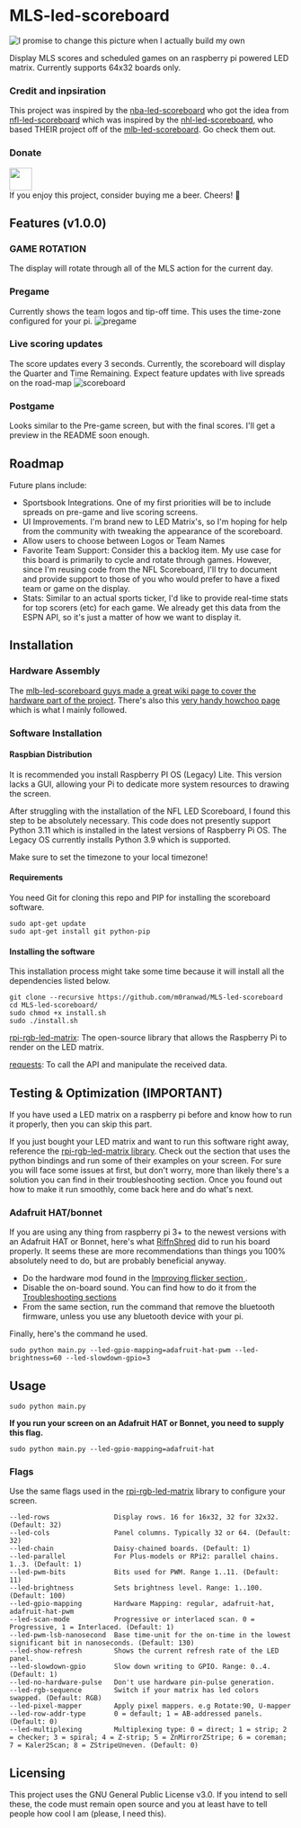 # MLS-led-scoreboard
![I promise to change this picture when I actually build my own](imgs/pregame_state.jpg)

Display MLS scores and scheduled games on an raspberry pi powered LED matrix. Currently supports 64x32 boards only.

### Credit and inpsiration
This project was inspired by the [nba-led-scoreboard](https://github.com/m0ranwad/nba-led-scoreboard) who got the idea from [nfl-led-scoreboard](https://github.com/mikemountain/nfl-led-scoreboard/) which was inspired by the [nhl-led-scoreboard](https://github.com/riffnshred/nhl-led-scoreboard), who based THEIR project off of the [mlb-led-scoreboard](https://github.com/MLB-LED-Scoreboard/mlb-led-scoreboard). Go check them out.

### Donate
<a href="https://paypal.me/kircherbrian"><img src="https://github.com/andreostrovsky/donate-with-paypal/blob/master/dark.svg" height="40"></a>  
If you enjoy this project, consider buying me a beer. Cheers! :beers: 

## Features (v1.0.0)

### GAME ROTATION
The display will rotate through all of the MLS action for the current day. 

### Pregame
Currently shows the team logos and tip-off time. This uses the time-zone configured for your pi. ![pregame](imgs/pregame_two.jpg)

### Live scoring updates 
The score updates every 3 seconds. Currently, the scoreboard will display the Quarter and Time Remaining. Expect feature updates with live spreads on the road-map ![scoreboard](imgs/liveGame_state.jpg)

### Postgame
Looks similar to the Pre-game screen, but with the final scores. I'll get a preview in the README soon enough.

## Roadmap

Future plans include:
* Sportsbook Integrations. One of my first priorities will be to include spreads on pre-game and live scoring screens. 
* UI Improvements. I'm brand new to LED Matrix's, so I'm hoping for help from the community with tweaking the appearance of the scoreboard.
* Allow users to choose between Logos or Team Names
* Favorite Team Support: Consider this a backlog item. My use case for this board is primarily to cycle and rotate through games. However, since I'm reusing code from the NFL Scoreboard, I'll try to document and provide support to those of you who would prefer to have a fixed team or game on the display. 
* Stats: Similar to an actual sports ticker, I'd like to provide real-time stats for top scorers (etc) for each game. We already get this data from the ESPN API, so it's just a matter of how we want to display it. 

## Installation
### Hardware Assembly
The [mlb-led-scoreboard guys made a great wiki page to cover the hardware part of the project](https://github.com/MLB-LED-Scoreboard/mlb-led-scoreboard/wiki). There's also this [very handy howchoo page](https://howchoo.com/g/otvjnwy4mji/diy-raspberry-pi-nhl-scoreboard-led-panel) which is what I mainly followed.

### Software Installation
#### Raspbian Distribution
It is recommended you install Raspberry PI OS (Legacy) Lite. This version lacks a GUI, allowing your Pi to dedicate more system resources to drawing the screen.

After struggling with the installation of the NFL LED Scoreboard, I found this step to be absolutely necessary. This code does not presently support Python 3.11 which is installed in the latest versions of Raspberry Pi OS. The Legacy OS currently installs Python 3.9 which is supported. 

Make sure to set the timezone to your local timezone!

#### Requirements
You need Git for cloning this repo and PIP for installing the scoreboard software.
```
sudo apt-get update
sudo apt-get install git python-pip
```

#### Installing the software
This installation process might take some time because it will install all the dependencies listed below.

```
git clone --recursive https://github.com/m0ranwad/MLS-led-scoreboard
cd MLS-led-scoreboard/
sudo chmod +x install.sh
sudo ./install.sh
```
[rpi-rgb-led-matrix](https://github.com/hzeller/rpi-rgb-led-matrix/tree/master/bindings/python#building): The open-source library that allows the Raspberry Pi to render on the LED matrix.

[requests](https://requests.kennethreitz.org/en/master/): To call the API and manipulate the received data.

## Testing & Optimization (IMPORTANT)
If you have used a LED matrix on a raspberry pi before and know how to run it properly, then you can skip this part. 

If you just bought your LED matrix and want to run this software right away, reference the [rpi-rgb-led-matrix library](https://github.com/hzeller/rpi-rgb-led-matrix/). Check out the section that uses the python bindings and run some of their examples on your screen. For sure you will face some issues at first, but don't worry, more than likely there's a solution you can find in their troubleshooting section.
Once you found out how to make it run smoothly, come back here and do what's next.

### Adafruit HAT/bonnet
If you are using any thing from raspberry pi 3+ to the newest versions with an Adafruit HAT or Bonnet, here's what [RiffnShred](https://github.com/riffnshred) did to run his board properly. It seems these are more recommendations than things you 100% absolutely need to do, but are probably beneficial anyway.

* Do the hardware mod found in the [Improving flicker section ](https://github.com/hzeller/rpi-rgb-led-matrix#improving-flicker).
* Disable the on-board sound. You can find how to do it from the [Troubleshooting sections](https://github.com/hzeller/rpi-rgb-led-matrix#troubleshooting)
* From the same section, run the command that remove the bluetooth firmware, unless you use any bluetooth device with your pi.

Finally, here's the command he used.
```
sudo python main.py --led-gpio-mapping=adafruit-hat-pwm --led-brightness=60 --led-slowdown-gpio=3
```

## Usage

```
sudo python main.py 
```
**If you run your screen on an Adafruit HAT or Bonnet, you need to supply this flag.**
```
sudo python main.py --led-gpio-mapping=adafruit-hat
```

### Flags
Use the same flags used in the [rpi-rgb-led-matrix](https://github.com/hzeller/rpi-rgb-led-matrix/) library to configure your screen.
```
--led-rows                Display rows. 16 for 16x32, 32 for 32x32. (Default: 32)
--led-cols                Panel columns. Typically 32 or 64. (Default: 32)
--led-chain               Daisy-chained boards. (Default: 1)
--led-parallel            For Plus-models or RPi2: parallel chains. 1..3. (Default: 1)
--led-pwm-bits            Bits used for PWM. Range 1..11. (Default: 11)
--led-brightness          Sets brightness level. Range: 1..100. (Default: 100)
--led-gpio-mapping        Hardware Mapping: regular, adafruit-hat, adafruit-hat-pwm
--led-scan-mode           Progressive or interlaced scan. 0 = Progressive, 1 = Interlaced. (Default: 1)
--led-pwm-lsb-nanosecond  Base time-unit for the on-time in the lowest significant bit in nanoseconds. (Default: 130)
--led-show-refresh        Shows the current refresh rate of the LED panel.
--led-slowdown-gpio       Slow down writing to GPIO. Range: 0..4. (Default: 1)
--led-no-hardware-pulse   Don't use hardware pin-pulse generation.
--led-rgb-sequence        Switch if your matrix has led colors swapped. (Default: RGB)
--led-pixel-mapper        Apply pixel mappers. e.g Rotate:90, U-mapper
--led-row-addr-type       0 = default; 1 = AB-addressed panels. (Default: 0)
--led-multiplexing        Multiplexing type: 0 = direct; 1 = strip; 2 = checker; 3 = spiral; 4 = Z-strip; 5 = ZnMirrorZStripe; 6 = coreman; 7 = Kaler2Scan; 8 = ZStripeUneven. (Default: 0)
```

## Licensing
This project uses the GNU General Public License v3.0. If you intend to sell these, the code must remain open source and you at least have to tell people how cool I am (please, I need this).
